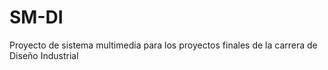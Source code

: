 # SM-DI
Proyecto de sistema multimedia para los proyectos finales de la carrera de Diseño Industrial 

